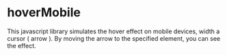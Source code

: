 # hoverMobile
This javascript library simulates the hover effect on mobile devices, width a cursor ( arrow ). By moving the arrow to the specified element, you can see the effect.
